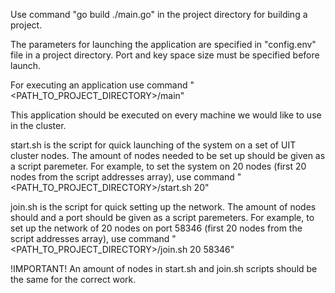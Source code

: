 Use command "go build ./main.go" in the project directory for building a project.

The parameters for launching the application are specified in "config.env" file in a project directory.
Port and key space size must be specified before launch.

For executing an application use command "<PATH_TO_PROJECT_DIRECTORY>/main"

This application should be executed on every machine we would like to use in the cluster.

start.sh is the script for quick launching of the system on a set of UIT cluster nodes.
The amount of nodes needed to be set up should be given as a script paremeter.
For example, to set the system on 20 nodes (first 20 nodes from the script addresses array), use command "<PATH_TO_PROJECT_DIRECTORY>/start.sh 20"

join.sh is the script for quick setting up the network.
The amount of nodes should and a port should be given as a script paremeters.
For example, to set up the network of 20 nodes on port 58346 (first 20 nodes from the script addresses array), use command "<PATH_TO_PROJECT_DIRECTORY>/join.sh 20 58346"

!IMPORTANT! An amount of nodes in start.sh and join.sh scripts should be the same for the correct work.